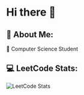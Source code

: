 # Hi there 👋

## 💫 About Me:
🌱 Computer Science Student<br>

## 💻 LeetCode Stats:
![LeetCode Stats](https://leetcard.jacoblin.cool/sergiusz_x?theme=dark&font=Monda)

<!-- Proudly created with GPRM ( https://gprm.itsvg.in ) -->
